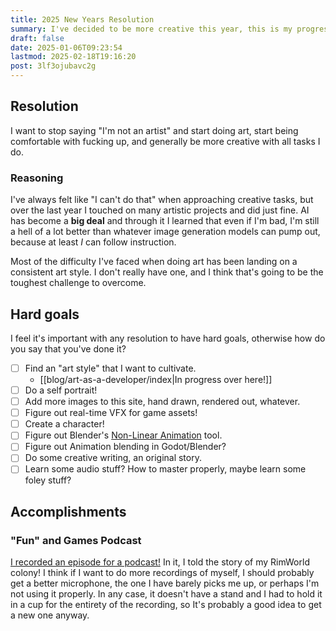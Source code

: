 ```yaml
---
title: 2025 New Years Resolution
summary: I've decided to be more creative this year, this is my progress!
draft: false
date: 2025-01-06T09:23:54
lastmod: 2025-02-18T19:16:20
post: 3lf3ojubavc2g
---
```

## Resolution
I want to stop saying "I'm not an artist" and start doing art, start being comfortable with fucking up, and generally be more creative with all tasks I do.

### Reasoning
I've always felt like "I can't do that" when approaching creative tasks, but over the last year I touched on many artistic projects and did just fine. AI has become a **big deal** and through it I learned that even if I'm bad, I'm still a hell of a lot better than whatever image generation models can pump out, because at least *I* can follow instruction.

Most of the difficulty I've faced when doing art has been landing on a consistent art style. I don't really have one, and I think that's going to be the toughest challenge to overcome.

## Hard goals
I feel it's important with any resolution to have hard goals, otherwise how do you say that you've done it?

- [ ] Find an "art style" that I want to cultivate.
	- [[blog/art-as-a-developer/index|In progress over here!]]
- [ ] Do a self portrait!
- [ ] Add more images to this site, hand drawn, rendered out, whatever.
- [ ] Figure out real-time VFX for game assets!
- [ ] Create a character!
- [ ] Figure out Blender's [Non-Linear Animation](https://docs.blender.org/manual/en/latest/editors/nla/index.html) tool.
- [ ] Figure out Animation blending in Godot/Blender?
- [ ] Do some creative writing, an original story.
- [ ] Learn some audio stuff? How to master properly, maybe learn some foley stuff?

## Accomplishments

### "Fun" and Games Podcast
[I recorded an episode for a podcast!](https://funandgames.libsyn.com/side-quests-episode-356-rimworld-with-caaz) In it, I told the story of my RimWorld colony! I think if I want to do more recordings of myself, I should probably get a better microphone, the one I have barely picks me up, or perhaps I'm not using it properly. In any case, it doesn't have a stand and I had to hold it in a cup for the entirety of the recording, so It's probably a good idea to get a new one anyway.